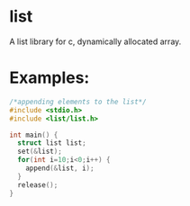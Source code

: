 # list
A list library for c, dynamically allocated array.
# Examples:
```c
/*appending elements to the list*/
#include <stdio.h>
#include <list/list.h>

int main() {
  struct list list;
  set(&list);
  for(int i=10;i<0;i++) {
    append(&list, i);
  }
  release();
}
```
